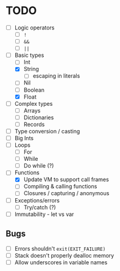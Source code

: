 # TODO

- [ ] Logic operators
    - [ ] `!`
    - [ ] `&&`
    - [ ] `||`
- [ ] Basic types
    - [ ] Int
    - [x] String
        - [ ] escaping in literals
    - [ ] Nil
    - [ ] Boolean
    - [x] Float
- [ ] Complex types
    - [ ] Arrays
    - [ ] Dictionaries
    - [ ] Records
- [ ] Type conversion / casting
- [ ] Big Ints
- [ ] Loops
    - [ ] For
    - [ ] While
    - [ ] Do while (?)
- [ ] Functions
    - [x] Update VM to support call frames
    - [ ] Compiling & calling functions
    - [ ] Closures / capturing / anonymous
- [ ] Exceptions/errors
    - [ ] Try/catch (?)
- [ ] Immutability - let vs var

## Bugs

- [ ] Errors shouldn't `exit(EXIT_FAILURE)`
- [ ] Stack doesn't properly dealloc memory
- [ ] Allow underscores in variable names
